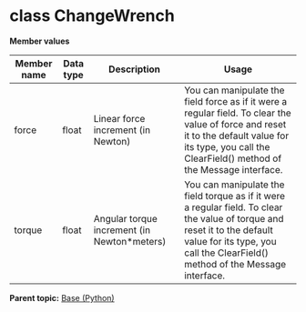 # class ChangeWrench

 **Member values** 

|Member name|Data type|Description|Usage|
|-----------|---------|-----------|-----|
|force|float|Linear force increment \(in Newton\)|You can manipulate the field force as if it were a regular field. To clear the value of force and reset it to the default value for its type, you call the ClearField\(\) method of the Message interface.|
|torque|float|Angular torque increment \(in Newton\*meters\)|You can manipulate the field torque as if it were a regular field. To clear the value of torque and reset it to the default value for its type, you call the ClearField\(\) method of the Message interface.|

**Parent topic:** [Base \(Python\)](../../summary_pages/Base.md)

